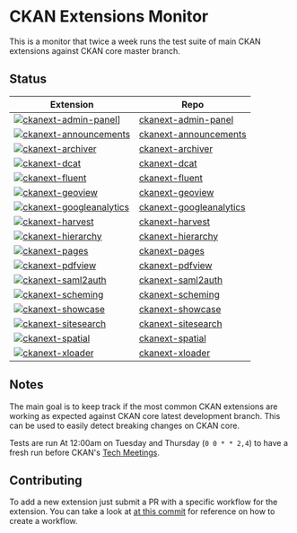 # CKAN Extensions Monitor

This is a monitor that twice a week runs the test suite of main CKAN extensions against CKAN core master branch.

## Status

| Extension | Repo |
| --------- | ---- |
| [![ckanext-admin-panel](https://github.com/ckan/ckan-extensions-monitor/workflows/ckanext-admin-panel/badge.svg)](https://github.com/ckan/ckan-extensions-monitor/actions/workflows/.ckanext-admin-panel.yml)] | [ckanext-admin-panel](https://github.com/mutantsan/ckanext-admin-panel)
| [![ckanext-announcements](https://github.com/ckan/ckan-extensions-monitor/workflows/ckanext-announcements/badge.svg)](https://github.com/ckan/ckan-extensions-monitor/actions/workflows/.ckanext-announcements.yml) | [ckanext-announcements](https://github.com/okfn/ckanext-announcements)
| [![ckanext-archiver](https://github.com/ckan/ckan-extensions-monitor/workflows/ckanext-archiver/badge.svg)](https://github.com/ckan/ckan-extensions-monitor/actions/workflows/.ckanext-archiver.yml) | [ckanext-archiver](https://github.com/ckan/ckanext-archiver)
| [![ckanext-dcat](https://github.com/ckan/ckan-extensions-monitor/workflows/ckanext-dcat/badge.svg)](https://github.com/ckan/ckan-extensions-monitor/actions/workflows/.ckanext-dcat.yml) | [ckanext-dcat](https://github.com/ckan/ckanext-dcat)
| [![ckanext-fluent](https://github.com/ckan/ckan-extensions-monitor/workflows/ckanext-fluent/badge.svg)](https://github.com/ckan/ckan-extensions-monitor/actions/workflows/.ckanext-fluent.yml) | [ckanext-fluent](https://github.com/ckan/ckanext-fluent)
| [![ckanext-geoview](https://github.com/ckan/ckan-extensions-monitor/workflows/ckanext-geoview/badge.svg)](https://github.com/ckan/ckan-extensions-monitor/actions/workflows/.ckanext-geoview.yml) | [ckanext-geoview](https://github.com/ckan/ckanext-geoview)
| [![ckanext-googleanalytics](https://github.com/ckan/ckan-extensions-monitor/workflows/ckanext-googleanalytics/badge.svg)](https://github.com/ckan/ckan-extensions-monitor/actions/workflows/.ckanext-googleanalytics.yml) | [ckanext-googleanalytics](https://github.com/ckan/ckanext-googleanalytics)
| [![ckanext-harvest](https://github.com/ckan/ckan-extensions-monitor/workflows/ckanext-harvest/badge.svg)](https://github.com/ckan/ckan-extensions-monitor/actions/workflows/.ckanext-harvest.yml) | [ckanext-harvest](https://github.com/ckan/ckanext-harvest)
| [![ckanext-hierarchy](https://github.com/ckan/ckan-extensions-monitor/workflows/ckanext-hierarchy/badge.svg)](https://github.com/ckan/ckan-extensions-monitor/actions/workflows/.ckanext-hierarchy.yml) | [ckanext-hierarchy](https://github.com/ckan/ckanext-hierarchy)
| [![ckanext-pages](https://github.com/ckan/ckan-extensions-monitor/workflows/ckanext-pages/badge.svg)](https://github.com/ckan/ckan-extensions-monitor/actions/workflows/.ckanext-pages.yml) | [ckanext-pages](https://github.com/ckan/ckanext-pages)
| [![ckanext-pdfview](https://github.com/ckan/ckan-extensions-monitor/workflows/ckanext-pdfview/badge.svg)](https://github.com/ckan/ckan-extensions-monitor/actions/workflows/.ckanext-pdfview.yml) | [ckanext-pdfview](https://github.com/ckan/ckanext-pdfview)
| [![ckanext-saml2auth](https://github.com/ckan/ckan-extensions-monitor/workflows/ckanext-saml2auth/badge.svg)](https://github.com/ckan/ckan-extensions-monitor/actions/workflows/.ckanext-saml2auth.yml) | [ckanext-saml2auth](https://github.com/keitaroinc/ckanext-saml2auth)
| [![ckanext-scheming](https://github.com/ckan/ckan-extensions-monitor/workflows/ckanext-scheming/badge.svg)](https://github.com/ckan/ckan-extensions-monitor/actions/workflows/.ckanext-scheming.yml) | [ckanext-scheming](https://github.com/ckan/ckanext-scheming)
| [![ckanext-showcase](https://github.com/ckan/ckan-extensions-monitor/workflows/ckanext-showcase/badge.svg)](https://github.com/ckan/ckan-extensions-monitor/actions/workflows/.ckanext-showcase.yml) | [ckanext-showcase](https://github.com/ckan/ckanext-showcase)
| [![ckanext-sitesearch](https://github.com/ckan/ckan-extensions-monitor/workflows/ckanext-sitesearch/badge.svg)](https://github.com/ckan/ckan-extensions-monitor/actions/workflows/.ckanext-sitesearch.yml) | [ckanext-sitesearch](https://github.com/okfn/ckanext-sitesearch)
| [![ckanext-spatial](https://github.com/ckan/ckan-extensions-monitor/workflows/ckanext-spatial/badge.svg)](https://github.com/ckan/ckan-extensions-monitor/actions/workflows/.ckanext-spatial.yml) | [ckanext-spatial](https://github.com/ckan/ckanext-spatial)
| [![ckanext-xloader](https://github.com/ckan/ckan-extensions-monitor/workflows/ckanext-xloader/badge.svg)](https://github.com/ckan/ckan-extensions-monitor/actions/workflows/.ckanext-xloader.yml) | [ckanext-xloader](https://github.com/ckan/ckanext-xloader)


## Notes

The main goal is to keep track if the most common CKAN extensions are working as expected against CKAN core latest development branch. This can be used to easily detect breaking changes on CKAN core.

Tests are run At 12:00am on Tuesday and Thursday (`0 0 * * 2,4`) to have a fresh run before CKAN's [Tech Meetings](https://github.com/ckan/ckan/wiki/Weekly-Developer-Meetings).

## Contributing

To add a new extension just submit a PR with a specific workflow for the extension. You can take a look at [at this commit](542e0b27e659b93415b157ca013d302d4209db16) for reference on how to create a workflow.
